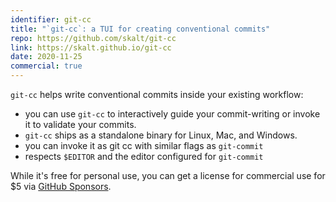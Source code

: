 ```yaml
---
identifier: git-cc
title: "`git-cc`: a TUI for creating conventional commits"
repo: https://github.com/skalt/git-cc
link: https://skalt.github.io/git-cc
date: 2020-11-25
commercial: true
---
```


`git-cc` helps write conventional commits inside your existing workflow:

- you can use `git-cc` to interactively guide your commit-writing or invoke it to validate your commits.
- `git-cc` ships as a standalone binary for Linux, Mac, and Windows.
- you can invoke it as git cc with similar flags as `git-commit`
- respects `$EDITOR` and the editor configured for `git-commit`

While it's free for personal use, you can get a license for commercial use for $5 via [GitHub Sponsors](https://github.com/sponsors/skalt/sponsorships?tier_id=365645).
